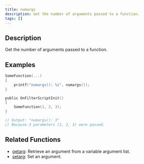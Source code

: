 ```yaml
---
title: numargs
description: Get the number of arguments passed to a function.
tags: []
---
```


<LowercaseNote />

## Description

Get the number of arguments passed to a function.

## Examples

```c
SomeFunction(...)
{
    printf("numargs(): %i", numargs());
}

public OnFilterScriptInit()
{
    SomeFunction(1, 2, 3);
}

// Output: "numargs(): 3"
// Because 3 parameters (1, 2, 3) were passed.
```

## Related Functions

- [getarg](getarg.md): Retrieve an argument from a variable argument list.
- [setarg](setarg.md): Set an argument.
